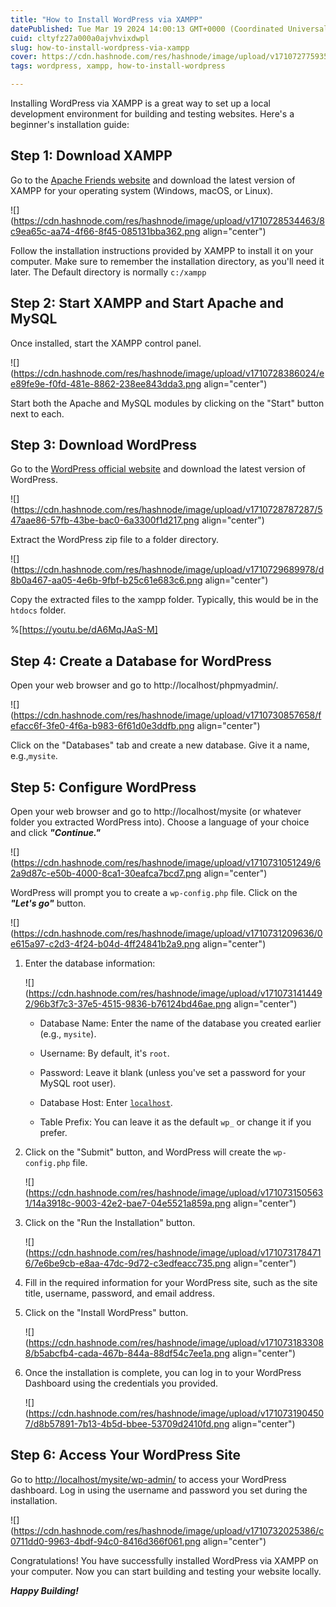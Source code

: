 ```yaml
---
title: "How to Install WordPress via XAMPP"
datePublished: Tue Mar 19 2024 14:00:13 GMT+0000 (Coordinated Universal Time)
cuid: cltyfz27a000a0ajvhvixdwpl
slug: how-to-install-wordpress-via-xampp
cover: https://cdn.hashnode.com/res/hashnode/image/upload/v1710727759350/ab9b09bb-2023-4b7d-9dd0-213d910e9997.png
tags: wordpress, xampp, how-to-install-wordpress

---
```


Installing WordPress via XAMPP is a great way to set up a local development environment for building and testing websites. Here's a beginner's installation guide:

## **Step 1: Download XAMPP**

Go to the [Apache Friends website](https://www.apachefriends.org/) and download the latest version of XAMPP for your operating system (Windows, macOS, or Linux).

![](https://cdn.hashnode.com/res/hashnode/image/upload/v1710728534463/8c9ea65c-aa74-4f66-8f45-085131bba362.png align="center")

Follow the installation instructions provided by XAMPP to install it on your computer. Make sure to remember the installation directory, as you'll need it later. The Default directory is normally `c:/xampp`

## **Step 2: Start XAMPP and Start Apache and MySQL**

Once installed, start the XAMPP control panel.

![](https://cdn.hashnode.com/res/hashnode/image/upload/v1710728386024/ee89fe9e-f0fd-481e-8862-238ee843dda3.png align="center")

Start both the Apache and MySQL modules by clicking on the "Start" button next to each.

## **Step 3: Download WordPress**

Go to the [WordPress official website](https://wordpress.org/download/) and download the latest version of WordPress.

![](https://cdn.hashnode.com/res/hashnode/image/upload/v1710728787287/547aae86-57fb-43be-bac0-6a3300f1d217.png align="center")

Extract the WordPress zip file to a folder directory.

![](https://cdn.hashnode.com/res/hashnode/image/upload/v1710729689978/d8b0a467-aa05-4e6b-9fbf-b25c61e683c6.png align="center")

Copy the extracted files to the xampp folder. Typically, this would be in the `htdocs` folder.

%[https://youtu.be/dA6MqJAaS-M] 

## **Step 4: Create a Database for WordPress**

Open your web browser and go to http://localhost/phpmyadmin/.

![](https://cdn.hashnode.com/res/hashnode/image/upload/v1710730857658/fefacc6f-3fe0-4f6a-b983-6f61d0e3ddfb.png align="center")

Click on the "Databases" tab and create a new database. Give it a name, e.g.,`mysite`.

## **Step 5: Configure WordPress**

Open your web browser and go to http://localhost/mysite (or whatever folder you extracted WordPress into). Choose a language of your choice and click ***"Continue."***

![](https://cdn.hashnode.com/res/hashnode/image/upload/v1710731051249/62a9d87c-e50b-4000-8ca1-30eafca7bcd7.png align="center")

WordPress will prompt you to create a `wp-config.php` file. Click on the ***"Let's go"*** button.

![](https://cdn.hashnode.com/res/hashnode/image/upload/v1710731209636/0e615a97-c2d3-4f24-b04d-4ff24841b2a9.png align="center")

1. Enter the database information:
    
    ![](https://cdn.hashnode.com/res/hashnode/image/upload/v1710731414492/96b3f7c3-37e5-4515-9836-b76124bd46ae.png align="center")
    
    * Database Name: Enter the name of the database you created earlier (e.g., `mysite`).
        
    * Username: By default, it's `root`.
        
    * Password: Leave it blank (unless you've set a password for your MySQL root user).
        
    * Database Host: Enter [`localhost`](http://localhost).
        
    * Table Prefix: You can leave it as the default `wp_` or change it if you prefer.
        
2. Click on the "Submit" button, and WordPress will create the `wp-config.php` file.
    
    ![](https://cdn.hashnode.com/res/hashnode/image/upload/v1710731505631/14a3918c-9003-42e2-bae7-04e5521a859a.png align="center")
    
3. Click on the "Run the Installation" button.
    
    ![](https://cdn.hashnode.com/res/hashnode/image/upload/v1710731784716/7e6be9cb-e8aa-47dc-9d72-c3edfeacc735.png align="center")
    
4. Fill in the required information for your WordPress site, such as the site title, username, password, and email address.
    
5. Click on the "Install WordPress" button.
    
    ![](https://cdn.hashnode.com/res/hashnode/image/upload/v1710731833088/b5abcfb4-cada-467b-844a-88df54c7ee1a.png align="center")
    
6. Once the installation is complete, you can log in to your WordPress Dashboard using the credentials you provided.
    
    ![](https://cdn.hashnode.com/res/hashnode/image/upload/v1710731904507/d8b57891-7b13-4b5d-bbee-53709d2410fd.png align="center")
    

## **Step 6: Access Your WordPress Site**

Go to [http://localhost/mysite/wp-admin/](http://localhost/wordpress/wp-admin/) to access your WordPress dashboard. Log in using the username and password you set during the installation.

![](https://cdn.hashnode.com/res/hashnode/image/upload/v1710732025386/c0711dd0-9963-4bdf-94c0-8416d366f061.png align="center")

Congratulations! You have successfully installed WordPress via XAMPP on your computer. Now you can start building and testing your website locally.

***Happy Building!***